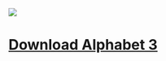 <a href="http://"><img src="https://img.youtube.com/vi/H333yyMqudU/hqdefault.jpg" /></a><br>
# <a href="https://raw.githubusercontent.com/tnhung2011/oats-reworks/main/Alphabet%203/Alphabet%20Download.txt" download>Download Alphabet 3</a>
